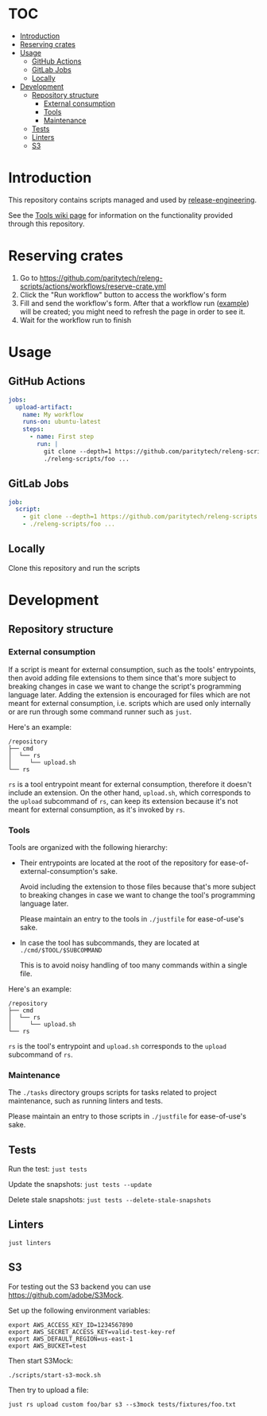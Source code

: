 # TOC

- [Introduction](#introduction)
- [Reserving crates](#reserving-crates)
- [Usage](#usage)
  - [GitHub Actions](#usage-github-actions)
  - [GitLab Jobs](#usage-gitlab-jobs)
  - [Locally](#usage-locally)
- [Development](#development)
  - [Repository structure](#development-repository-structure)
    - [External consumption](#development-repository-structure-external-consumption)
    - [Tools](#development-repository-structure-tools)
    - [Maintenance](#development-repository-structure-maintenance)
  - [Tests](#development-tests)
  - [Linters](#development-linters)
  - [S3](#development-s3)

# Introduction <a name="introduction"></a>

This repository contains scripts managed and used by
[release-engineering](https://github.com/orgs/paritytech/teams/release-engineering).

See the [Tools wiki page](https://github.com/paritytech/releng-scripts/wiki/Tools#TOC) for information on the functionality provided through this repository.

# Reserving crates <a name="reserving-crates"></a>

1. Go to https://github.com/paritytech/releng-scripts/actions/workflows/reserve-crate.yml
2. Click the "Run workflow" button to access the workflow's form
3. Fill and send the workflow's form. After that a workflow run
  ([example](https://github.com/paritytech/releng-scripts/actions/runs/3642900863/attempts/1))
  will be created; you might need to refresh the page in order to see it.
4. Wait for the workflow run to finish

# Usage <a name="usage"></a>

## GitHub Actions <a name="usage-github-actions"></a>

```yaml
jobs:
  upload-artifact:
    name: My workflow
    runs-on: ubuntu-latest
    steps:
      - name: First step
        run: |
          git clone --depth=1 https://github.com/paritytech/releng-scripts
          ./releng-scripts/foo ...
```

## GitLab Jobs <a name="usage-gitlab-jobs"></a>

```yaml
job:
  script:
    - git clone --depth=1 https://github.com/paritytech/releng-scripts
    - ./releng-scripts/foo ...
```

## Locally <a name="usage-locally"></a>

Clone this repository and run the scripts

# Development <a name="development"></a>

## Repository structure <a name="development-repository-structure"></a>

### External consumption <a name="development-repository-structure-external-consumption"></a>

If a script is meant for external consumption, such as the tools' entrypoints,
then avoid adding file extensions to them since that's more subject to breaking
changes in case we want to change the script's programming language later.
Adding the extension is encouraged for files which are not meant for external
consumption, i.e. scripts which are used only internally or are run through some
command runner such as `just`.

Here's an example:

```
/repository
├── cmd
│  └── rs
│     └── upload.sh
└── rs
```

`rs` is a tool entrypoint meant for external consumption, therefore it doesn't
include an extension. On the other hand, `upload.sh`, which corresponds to the
`upload` subcommand of `rs`, can keep its extension because it's not meant for
external consumption, as it's invoked by `rs`.

### Tools <a name="development-repository-structure-tools"></a>

Tools are organized with the following hierarchy:

- Their entrypoints are located at the root of the repository for
  ease-of-external-consumption's sake.

  Avoid including the extension to those files because that's more subject to
  breaking changes in case we want to change the tool's programming language
  later.

  Please maintain an entry to the tools in `./justfile` for ease-of-use's sake.

- In case the tool has subcommands, they are located at `./cmd/$TOOL/$SUBCOMMAND`

  This is to avoid noisy handling of too many commands within a single file.

Here's an example:

```
/repository
├── cmd
│  └── rs
│     └── upload.sh
└── rs
```

`rs` is the tool's entrypoint and `upload.sh` corresponds to the `upload`
subcommand of `rs`.

### Maintenance <a name="development-repository-structure-maintenance"></a>

The `./tasks` directory groups scripts for tasks related to project maintenance,
such as running linters and tests.

Please maintain an entry to those scripts in `./justfile` for ease-of-use's sake.

## Tests <a name="development-tests"></a>

Run the test: `just tests`

Update the snapshots: `just tests --update`

Delete stale snapshots: `just tests --delete-stale-snapshots`

## Linters <a name="development-linters"></a>

`just linters`

## S3 <a name="development-s3"></a>

For testing out the S3 backend you can use https://github.com/adobe/S3Mock.

Set up the following environment variables:

```
export AWS_ACCESS_KEY_ID=1234567890
export AWS_SECRET_ACCESS_KEY=valid-test-key-ref
export AWS_DEFAULT_REGION=us-east-1
export AWS_BUCKET=test
```

Then start S3Mock:

`./scripts/start-s3-mock.sh`

Then try to upload a file:

`just rs upload custom foo/bar s3 --s3mock tests/fixtures/foo.txt`
